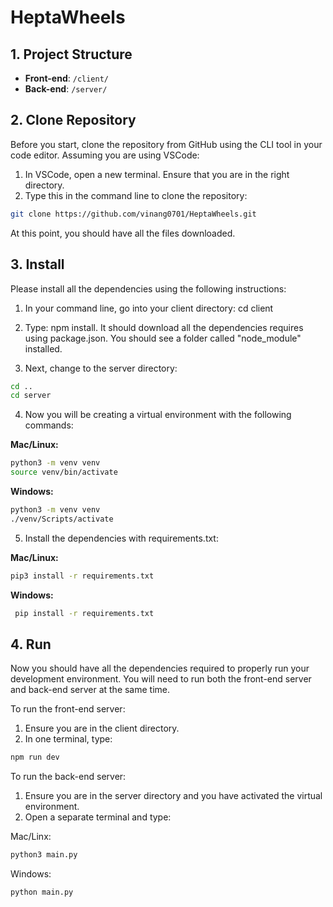 # HeptaWheels

## 1. Project Structure

-   **Front-end**: `/client/`
-   **Back-end**: `/server/`

## 2. Clone Repository

Before you start, clone the repository from GitHub using the CLI tool in your code editor. Assuming you are using VSCode:

1. In VSCode, open a new terminal. Ensure that you are in the right directory.
2. Type this in the command line to clone the repository:

```bash
git clone https://github.com/vinang0701/HeptaWheels.git
```

At this point, you should have all the files downloaded.

## 3. Install

Please install all the dependencies using the following instructions:

1. In your command line, go into your client directory: cd client

2. Type: npm install. It should download all the dependencies requires using package.json. You should see a folder called "node_module" installed.

3. Next, change to the server directory:

```bash
cd ..
cd server
```

4. Now you will be creating a virtual environment with the following commands:

**Mac/Linux:**

```bash
python3 -m venv venv
source venv/bin/activate
```

**Windows:**

```bash
python3 -m venv venv
./venv/Scripts/activate
```

5. Install the dependencies with requirements.txt:

**Mac/Linux:**

```bash
pip3 install -r requirements.txt
```

**Windows:**

```bash
 pip install -r requirements.txt
```

## 4. Run

Now you should have all the dependencies required to properly run your development environment.
You will need to run both the front-end server and back-end server at the same time.

To run the front-end server:

1. Ensure you are in the client directory.
2. In one terminal, type:

```bash
npm run dev
```

To run the back-end server:

1. Ensure you are in the server directory and you have activated the virtual environment.
2. Open a separate terminal and type:

Mac/Linx:

```bash
python3 main.py
```

Windows:

```bash
python main.py
```
